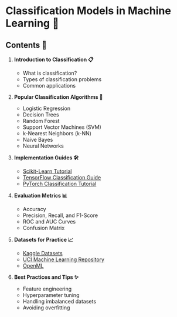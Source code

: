 # Classification Models in Machine Learning 🤖

## Contents 📂

1. **Introduction to Classification 📋**
   - What is classification?
   - Types of classification problems
   - Common applications

2. **Popular Classification Algorithms 🧠**
   - Logistic Regression
   - Decision Trees
   - Random Forest
   - Support Vector Machines (SVM)
   - k-Nearest Neighbors (k-NN)
   - Naive Bayes
   - Neural Networks

3. **Implementation Guides 🛠️**
   - [Scikit-Learn Tutorial](https://scikit-learn.org/stable/supervised_learning.html#supervised-learning)
   - [TensorFlow Classification Guide](https://www.tensorflow.org/tutorials/keras/classification)
   - [PyTorch Classification Tutorial](https://pytorch.org/tutorials/beginner/blitz/cifar10_tutorial.html)
   
4. **Evaluation Metrics 📊**
   - Accuracy
   - Precision, Recall, and F1-Score
   - ROC and AUC Curves
   - Confusion Matrix

5. **Datasets for Practice 📈**
   - [Kaggle Datasets](https://www.kaggle.com/datasets)
   - [UCI Machine Learning Repository](https://archive.ics.uci.edu/ml/index.php)
   - [OpenML](https://www.openml.org/)

6. **Best Practices and Tips ✨**
   - Feature engineering
   - Hyperparameter tuning
   - Handling imbalanced datasets
   - Avoiding overfitting

